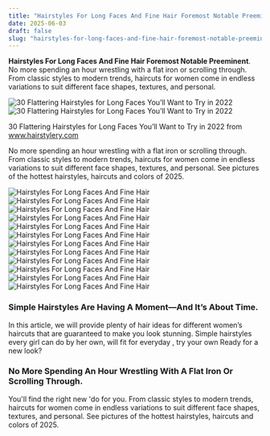 ```yaml
---
title: "Hairstyles For Long Faces And Fine Hair Foremost Notable Preeminent"
date: 2025-06-03
draft: false
slug: "hairstyles-for-long-faces-and-fine-hair-foremost-notable-preeminent" 
---
```


**Hairstyles For Long Faces And Fine Hair Foremost Notable Preeminent**. No more spending an hour wrestling with a flat iron or scrolling through. From classic styles to modern trends, haircuts for women come in endless variations to suit different face shapes, textures, and personal.

![30 Flattering Hairstyles for Long Faces You’ll Want to Try in 2022](https://www.hairstylery.com/wp-content/uploads/hairstyles-for-long-faces/16-BqxxGK9hA7u.jpg)![30 Flattering Hairstyles for Long Faces You’ll Want to Try in 2022](https://www.hairstylery.com/wp-content/uploads/hairstyles-for-long-faces/16-BqxxGK9hA7u.jpg)

30 Flattering Hairstyles for Long Faces You’ll Want to Try in 2022 from www.hairstylery.com

No more spending an hour wrestling with a flat iron or scrolling through. From classic styles to modern trends, haircuts for women come in endless variations to suit different face shapes, textures, and personal. See pictures of the hottest hairstyles, haircuts and colors of 2025.

![Hairstyles For Long Faces And Fine Hair ](https://www.hottesthaircuts.com/wp-content/uploads/2017/12/8.-Brunette-Long-Straight-Hait-with-Bangs.jpg " 30 Long Hairstyles for Round Faces Keep Calm And Style Your Hair")![Hairstyles For Long Faces And Fine Hair ](http://www.behairstyles.com/wp-content/uploads/Bob+Hairstyles+Long+Face-628x913.jpg " Bob Hairstyles Long Face")![Hairstyles For Long Faces And Fine Hair ](https://inflexa.com/wp-content/uploads/2017/11/best-25-oblong-face-hairstyles-ideas-on-pinterest-fringes-intended-for-long-hairstyles-for-long-thin-faces.jpg " 15 Best Collection of Long Hairstyles for Long Thin Faces")![Hairstyles For Long Faces And Fine Hair ](https://i.pinimg.com/originals/e3/a5/0a/e3a50ad52e7232e373f3e766934c9472.png " 7 flattering and trending hairstyles for long faces Artofit")![Hairstyles For Long Faces And Fine Hair ](https://lovehairstyles.com/wp-content/uploads/2017/02/hairstyles-for-long-faces-choppy-bangs.jpg " 38 Trendy Hairstyles For Long Faces")![Hairstyles For Long Faces And Fine Hair ](https://content.latest-hairstyles.com/wp-content/uploads/color-and-cut-makeover-for-a-long-face-900x900.jpg " 76 Flattering Hairstyles for Long Faces to Appear More Balanced")![Hairstyles For Long Faces And Fine Hair ](https://i.pinimg.com/originals/0f/af/43/0faf433d832e90752602ddbad0d49d22.jpg " Ask a Hairstylist The Best Hairstyles for a Long Face and Curly Hair")![Hairstyles For Long Faces And Fine Hair ](https://www.hairstylery.com/wp-content/uploads/hairstyles-for-long-faces/16-BqxxGK9hA7u.jpg " 30 Flattering Hairstyles for Long Faces You’ll Want to Try in 2022")![Hairstyles For Long Faces And Fine Hair ](https://www.fabmood.com/inspiration/wp-content/uploads/2024/08/417528-569x1024.jpg " 60 Cute Layered Hairstyles For Long Hair FaceFraming Layered Blonde")![Hairstyles For Long Faces And Fine Hair ](https://www.hairstylery.com/wp-content/uploads/hairstyles-for-long-faces/2-Bo0DDsOgUGQ.jpg " 30 Flattering Hairstyles for Long Faces You’ll Want to Try in 2022")![Hairstyles For Long Faces And Fine Hair ](https://i.pinimg.com/736x/10/38/ab/1038ab3c56529c7159958bd312908039.jpg " 56 Best Flattering Haircuts for Long Face Shapes Oblong face")![Hairstyles For Long Faces And Fine Hair ](http://www.fenzyme.com/wp-content/uploads/2016/10/Cute-Hairstyles-For-Long-Faces-22.jpg " 50 Ravishingly Cute Hairstyles For Long Faces")

### Simple Hairstyles Are Having A Moment—And It’s About Time.

In this article, we will provide plenty of hair ideas for different women’s haircuts that are guaranteed to make you look stunning. Simple hairstyles every girl can do by her own, will fit for everyday , try your own Ready for a new look?

### No More Spending An Hour Wrestling With A Flat Iron Or Scrolling Through.

You'll find the right new 'do for you. From classic styles to modern trends, haircuts for women come in endless variations to suit different face shapes, textures, and personal. See pictures of the hottest hairstyles, haircuts and colors of 2025.